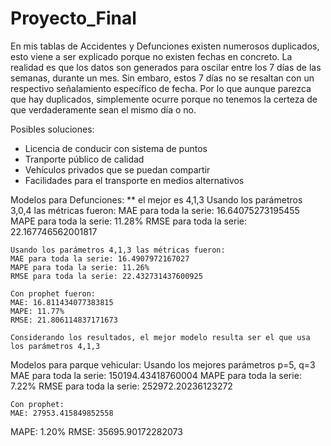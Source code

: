 # Proyecto_Final

En mis tablas de Accidentes y Defunciones existen numerosos duplicados, esto viene a ser explicado porque no existen fechas en concreto. La realidad es que los datos son generados para oscilar entre los 7 días de las semanas, durante un mes. Sin embaro, estos 7 días no se resaltan con un respectivo señalamiento específico de fecha. Por lo que aunque parezca que hay duplicados, simplemente ocurre porque no tenemos la certeza de que verdaderamente sean el mismo día o no.

Posibles soluciones:
- Licencia de conducir con sistema de puntos
- Tranporte público de calidad
- Vehículos privados que se puedan compartir
- Facilidades para el transporte en medios alternativos

Modelos para Defunciones: ** el mejor es 4,1,3
    Usando los parámetros 3,0,4 las métricas fueron:
    MAE para toda la serie: 16.64075273195455
    MAPE para toda la serie: 11.28%
    RMSE para toda la serie: 22.167746562001817

    Usando los parámetros 4,1,3 las métricas fueron:
    MAE para toda la serie: 16.4907972167027
    MAPE para toda la serie: 11.26%
    RMSE para toda la serie: 22.432731437600925

    Con prophet fueron:
    MAE: 16.811434077383815
    MAPE: 11.77%
    RMSE: 21.806114837171673

    Considerando los resultados, el mejor modelo resulta ser el que usa los parámetros 4,1,3

Modelos para parque vehicular: 
    Usando los mejores parámetros p=5, q=3
    MAE para toda la serie: 150194.43418760004
MAPE para toda la serie: 7.22%
RMSE para toda la serie: 252972.20236123272

    Con prophet:
    MAE: 27953.415849852558
MAPE: 1.20%
RMSE: 35695.90172282073

